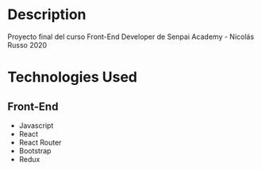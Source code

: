 # Description

Proyecto final del curso Front-End Developer de Senpai Academy - Nicolás Russo 2020

# Technologies Used

## Front-End

* Javascript
* React
* React Router
* Bootstrap
* Redux